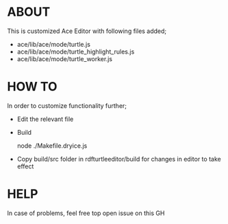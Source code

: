 # ABOUT

This is customized Ace Editor with following files added;

- ace/lib/ace/mode/turtle.js
- ace/lib/ace/mode/turtle_highlight_rules.js
- ace/lib/ace/mode/turtle_worker.js

# HOW TO

In order to customize functionality further;

- Edit the relevant file
- Build

    node ./Makefile.dryice.js

- Copy build/src folder in rdfturtleeditor/build for changes in editor to take effect

# HELP

In case of problems, feel free top open issue on this GH
